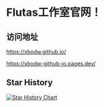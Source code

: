 # Flutas工作室官网！

## 访问地址

https://xbodw.github.io/

https://xbodw-github-io.pages.dev/

## Star History

<a href="https://star-history.com/#Xbodw/xbodw.Github.io&Date">
  <picture>
    <source media="(prefers-color-scheme: dark)" srcset="https://api.star-history.com/svg?repos=Xbodw/xbodw.Github.io&type=Date&theme=dark" />
    <source media="(prefers-color-scheme: light)" srcset="https://api.star-history.com/svg?repos=Xbodw/xbodw.Github.io&type=Date" />
    <img alt="Star History Chart" src="https://api.star-history.com/svg?repos=Xbodw/xbodw.Github.io&type=Date" />
  </picture>
</a>
